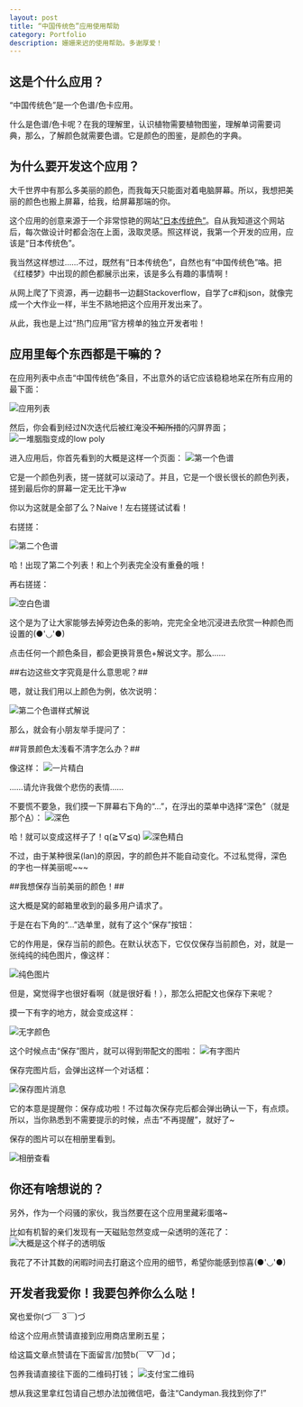 ```yaml
---
layout: post
title: “中国传统色”应用使用帮助
category: Portfolio
description: 姗姗来迟的使用帮助。多谢厚爱！
---
```


这是个什么应用？
-----------
“中国传统色”是一个色谱/色卡应用。

什么是色谱/色卡呢？在我的理解里，认识植物需要植物图鉴，理解单词需要词典，那么，了解颜色就需要色谱。它是颜色的图鉴，是颜色的字典。

为什么要开发这个应用？
------------
大千世界中有那么多美丽的颜色，而我每天只能面对着电脑屏幕。所以，我想把美丽的颜色也搬上屏幕，给我，给屏幕那端的你。

这个应用的创意来源于一个非常惊艳的网站[“日本传统色”](www.nipponcolors.com)。自从我知道这个网站后，每次做设计时都会泡在上面，汲取灵感。照这样说，我第一个开发的应用，应该是“日本传统色”。

我当然这样想过……不过，既然有“日本传统色”，自然也有“中国传统色”咯。把《红楼梦》中出现的颜色都展示出来，该是多么有趣的事情啊！

从网上爬了下资源，再一边翻书一边翻Stackoverflow，自学了c#和json，就像完成一个大作业一样，半生不熟地把这个应用开发出来了。

从此，我也是上过“热门应用”官方榜单的独立开发者啦！

应用里每个东西都是干嘛的？
-----------------
在应用列表中点击“中国传统色”条目，不出意外的话它应该稳稳地呆在所有应用的最下面：

![应用列表](http://imglf.nosdn.127.net/img/UlJvNXBPT29FZGJPaEM1aldVa05XRy9aUStIVkNNbGhOL3BuQmlvVVc5UURNNm1JQ25EUTdBPT0.png?imageView&thumbnail=1680x0&quality=96&stripmeta=0&type=jpg)

然后，你会看到经过N次迭代后被红淹没~~不知所措~~的闪屏界面；
![一堆胭脂变成的low poly](http://imglf.nosdn.127.net/img/UlJvNXBPT29FZGJPaEM1aldVa05XSitQOVJXdXhMcVRoTGcwVFI0WmVoVWJZelVvcTVCam5RPT0.png?imageView&thumbnail=1680x0&quality=96&stripmeta=0&type=jpg)

进入应用后，你首先看到的大概是这样一个页面：
![第一个色谱](http://imglf.nosdn.127.net/img/UlJvNXBPT29FZGJPaEM1aldVa05XSk1oeG96R2RINUZFSmx1NkloQ2xJcERCb0VjYmJGZzBnPT0.png?imageView&thumbnail=1680x0&quality=96&stripmeta=0&type=jpg)

它是一个颜色列表，搓一搓就可以滚动了。并且，它是一个很长很长的颜色列表，搓到最后你的屏幕一定无比干净w

你以为这就是全部了么？Naive！左右搓搓试试看！

右搓搓：

![第二个色谱](http://imglf1.nosdn.127.net/img/UlJvNXBPT29FZGJPaEM1aldVa05XUG0xNHRqRzJsWjFUV2VOSTIxTDB3UUNmMDZncnEzdnZ3PT0.png?imageView&thumbnail=1680x0&quality=96&stripmeta=0&type=jpg)

哈！出现了第二个列表！和上个列表完全没有重叠的哦！

再右搓搓：

![空白色谱](http://imglf.nosdn.127.net/img/UlJvNXBPT29FZGFwOTBJalRvdWdaVTZsbVpYUkVYNkJudnNZYUpyQnhiMXJHenYzZ0hzdkR3PT0.png?imageView&thumbnail=1680x0&quality=96&stripmeta=0&type=jpg)

这个是为了让大家能够去掉旁边色条的影响，完完全全地沉浸进去欣赏一种颜色而设置的(●'◡'●)

点击任何一个颜色条目，都会更换背景色+解说文字。那么……

##右边这些文字究竟是什么意思呢？##

嗯，就让我们用以上颜色为例，依次说明：

![第二个色谱样式解说](http://imglf.nosdn.127.net/img/UlJvNXBPT29FZGJPaEM1aldVa05XRlpNY25lZ2FIVGx4NG9kbnpFb3gxNTMrQXhvc2pYQU5nPT0.png?imageView&thumbnail=1680x0&quality=96&stripmeta=0&type=jpg)

那么，就会有小朋友举手提问了：

##背景颜色太浅看不清字怎么办？##

像这样：
![一片精白](http://imglf.nosdn.127.net/img/UlJvNXBPT29FZFl0VW9WOTB5dWxNK21FNmExUlBzQWZuUXJIUGN5K0xJTEh4M1dBYkFXVmNnPT0.png?imageView&thumbnail=1680x0&quality=96&stripmeta=0&type=jpg)

……请允许我做个悲伤的表情……

不要慌不要急，我们摸一下屏幕右下角的“...”，在浮出的菜单中选择“深色”（就是那个<u>A</u>）：
![深色](http://imglf.nosdn.127.net/img/UlJvNXBPT29FZFl0VW9WOTB5dWxNK0lVb0ViZGRRTjhvcGM4a2ZLMFJuU253NWRaVWxTbkNnPT0.png?imageView&thumbnail=1680x0&quality=96&stripmeta=0&type=jpg)

哈！就可以变成这样子了！q(≧▽≦q)
![深色精白](http://imglf.nosdn.127.net/img/UlJvNXBPT29FZFl0VW9WOTB5dWxNK01yZkVHVDBsMmJqWktlUmhPeGNZSW80ZytMNlFNVmNBPT0.png?imageView&thumbnail=1680x0&quality=96&stripmeta=0&type=jpg)

不过，由于某种很呆(lan)的原因，字的颜色并不能自动变化。不过私觉得，深色的字也一样美丽呢~~~

##我想保存当前美丽的颜色！##

这大概是窝的邮箱里收到的最多用户请求了。

于是在右下角的“...”选单里，就有了这个“保存”按钮：

它的作用是，保存当前的颜色。在默认状态下，它仅仅保存当前颜色，对，就是一张纯纯的纯色图片，像这样：

![纯色图片](http://imglf0.nosdn.127.net/img/UlJvNXBPT29FZFl0VW9WOTB5dWxNL1NjK3dwZ1ZsdEpydkcvVEMxK1JZUmxoS3E5bWNjY3VnPT0.png?imageView&thumbnail=1680x0&quality=96&stripmeta=0&type=jpg)

但是，窝觉得字也很好看啊（就是很好看！），那怎么把配文也保存下来呢？

摸一下有字的地方，就会变成这样：

![无字颜色](http://imglf0.nosdn.127.net/img/UlJvNXBPT29FZGFwOTBJalRvdWdaUWcxTXlwMEVWS3Brd0xmRlllZDJSSmcwODdpM2JVaHZnPT0.png?imageView&thumbnail=1680x0&quality=96&stripmeta=0&type=jpg)

这个时候点击“保存”图片，就可以得到带配文的图啦：
![有字图片](http://imglf0.nosdn.127.net/img/UlJvNXBPT29FZFl0VW9WOTB5dWxNOWg5VEh4UFZ0dVhsUU9CeHlxUUNudVdQUHNjQVZQVlJnPT0.png?imageView&thumbnail=1680x0&quality=96&stripmeta=0&type=jpg)

保存完图片后，会弹出这样一个对话框：

![保存图片消息](http://imglf1.nosdn.127.net/img/UlJvNXBPT29FZGJPaEM1aldVa05XR2g0MXpsYUNUcDZXRGZrd0hMZDIyK2lMenJLRXNxbVVBPT0.png?imageView&thumbnail=1680x0&quality=96&stripmeta=0&type=jpg)

它的本意是提醒你：保存成功啦！不过每次保存完后都会弹出确认一下，有点烦。所以，当你熟悉到不需要提示的时候，点击“不再提醒”，就好了~

保存的图片可以在相册里看到。

![相册查看](http://imglf.nosdn.127.net/img/UlJvNXBPT29FZGJPaEM1aldVa05XQ0pTMWdBZDFZRkVTaDE2NXovVVphcjdVSWZjK2NuU2RBPT0.png?imageView&thumbnail=1680x0&quality=96&stripmeta=0&type=jpg)

你还有啥想说的？
------------------
另外，作为一个闷骚的家伙，我当然要在这个应用里藏彩蛋咯~

比如有机智的亲们发现有一天磁贴忽然变成一朵透明的莲花了：
![大概是这个样子的透明版](http://imglf1.nosdn.127.net/img/UlJvNXBPT29FZGJPaEM1aldVa05XSGExMnE3Uk9XcEZwSmdmYXBSTDlzY0g3aUZGcm1jSkhnPT0.png?imageView&thumbnail=1680x0&quality=96&stripmeta=0&type=jpg)

我花了不计其数的闲暇时间去打磨这个应用的细节，希望你能感到惊喜(●'◡'●)

开发者我爱你！我要包养你么么哒！
------------------
窝也爱你(づ￣ 3￣)づ

给这个应用点赞请直接到应用商店里刷五星；

给这篇文章点赞请在下面留言/加赞b(￣▽￣)d；

包养我请直接往下面的二维码打钱；
![支付宝二维码](/images/alipay.png)

想从我这里拿红包请自己想办法加微信吧，备注“Candyman.我找到你了!”